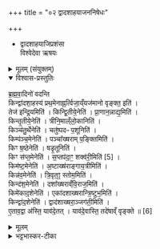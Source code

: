 +++
title = "०२ द्वादशाहयाजननिषेधः"

+++
- द्वादशाहयाजिप्रशंसा  
विश्वेदेवा ऋषयः

<details><summary>मूलम् (संयुक्तम्)</summary>

ब्र॒ह्म॒वा॒दिनो॑ वदन्ति॒ किन्द्वा॑दशा॒हस्य॑ प्रथ॒मेनाह्न॒र्त्विजा॒य्ँयज॑मानो वृङ्क्त॒ इति॒ तेज॑ इन्द्रि॒यमिति॒ किन्द्वि॒तीये॒नेति॑ प्रा॒णान॒न्नाद्य॒मिति॒ किन्तृ॒तीये॒नेति॒ त्रीनि॒माल्ँलो॒कानिति॒ किञ्च॑तु॒र्थेनेति॒ चतु॑ष्पदᳶ प॒शूनिति॒ किम्प॑ञ्च॒मेनेति॒ पञ्चा᳚ख्षराम्प॒ङ्क्तिमिति॒ किꣳ ष॒ष्ठेनेति॒ षडृ॒तूनिति॒ किꣳ स॑प्त॒मेनेति॑ स॒प्तप॑दा॒ꣳ॒ शक्व॑री॒मिति॑ [5]  
किम॑ष्ट॒मेनेत्य॒ष्टाख्ष॑राङ्गाय॒त्रीमिति॒ किन्न॑व॒मेनेति॑ त्रि॒वृत॒ꣵ॒ स्तोम॒मिति॒ किन्द॑श॒मेनेति॒ दशा᳚ख्षराव्ँवि॒राज॒मिति॒ किमे॑काद॒शेनेत्येका॑दशाख्षरान्त्रि॒ष्टुभ॒मिति॒ किन्द्वा॑द॒शेनेति॒ द्वाद॑शाख्षरा॒ञ्जग॑ती॒मित्ये॒ताव॒द्वा अ॑स्ति॒ याव॑दे॒तद्याव॑दे॒वास्ति॒ तदे॑षाव्ँवृङ्क्ते ॥ [6]  
</details>

<details open><summary>विश्वास-प्रस्तुतिः</summary>

ब्र॒ह्म॒वा॒दिनो॑ वदन्ति    
किन्द्वा॑दशा॒हस्य॑ प्रथ॒मेनाह्न॒र्त्विजा॒य्ँयज॑मानो वृङ्क्त॒ इति॑ ।   
तेज॑ इन्द्रि॒यमिति॑  । किन्द्वि॒तीये॒नेति॑ । प्रा॒णान॒न्नाद्य॒मिति॑ ।  
किन्तृ॒तीये॒नेति॑ । त्रीनि॒माल्ँलो॒कानिति॑ ।  
किञ्च॑तु॒र्थेनेति॑ । चतु॑ष्पदᳶ प॒शूनिति॑ ।  
किम्प॑ञ्च॒मेनेति॑ । पञ्चा᳚ख्षराम् प॒ङ्क्तिमिति॑ ।  
किꣳ ष॒ष्ठेनेति॑ । षडृ॒तूनिति॑ ।  
किꣳ स॑प्त॒मेनेति॑ । स॒प्तप॑दा॒ꣳ॒ शक्व॑री॒मिति॑ [5] ।  
किम॑ष्ट॒मेनेति॑ । अ॒ष्टाख्ष॑राङ्गाय॒त्रीमिति॑ ।  
किन्न॑व॒मेनेति॑ । त्रि॒वृत॒ꣵ॒ स्तोम॒मिति॑ ।  
किन्द॑श॒मेनेति॑ । दशा᳚ख्षराव्ँवि॒राज॒मिति॑ ।  
किमे॑काद॒शेनेति॑ । एका॑दशाख्षरान्त्रि॒ष्टुभ॒मिति॑ ।  
किन्द्वा॑द॒शेनेति॑ । द्वाद॑शाख्षरा॒ञ्जग॑ती॒मिति॑ ।  
ए॒ताव॒द्वा अ॑स्ति॒ याव॑दे॒तत् ।
याव॑दे॒वास्ति॒ तदे॑षाव्ँ वृङ्क्ते ॥ [6]
</details>

<details><summary>मूलम्</summary>

ब्र॒ह्म॒वा॒दिनो॑ वदन्ति    
किन्द्वा॑दशा॒हस्य॑ प्रथ॒मेनाह्न॒र्त्विजा॒य्ँयज॑मानो वृङ्क्त॒ इति॑ ।   
तेज॑ इन्द्रि॒यमिति॑  । किन्द्वि॒तीये॒नेति॑ । प्रा॒णान॒न्नाद्य॒मिति॑ ।  
किन्तृ॒तीये॒नेति॑ । त्रीनि॒माल्ँलो॒कानिति॑ ।  
किञ्च॑तु॒र्थेनेति॑ । चतु॑ष्पदᳶ प॒शूनिति॑ ।  
किम्प॑ञ्च॒मेनेति॑ । पञ्चा᳚ख्षराम् प॒ङ्क्तिमिति॑ ।  
किꣳ ष॒ष्ठेनेति॑ । षडृ॒तूनिति॑ ।  
किꣳ स॑प्त॒मेनेति॑ । स॒प्तप॑दा॒ꣳ॒ शक्व॑री॒मिति॑ [5] ।  
किम॑ष्ट॒मेनेति॑ । अ॒ष्टाख्ष॑राङ्गाय॒त्रीमिति॑ ।  
किन्न॑व॒मेनेति॑ । त्रि॒वृत॒ꣵ॒ स्तोम॒मिति॑ ।  
किन्द॑श॒मेनेति॑ । दशा᳚ख्षराव्ँवि॒राज॒मिति॑ ।  
किमे॑काद॒शेनेति॑ । एका॑दशाख्षरान्त्रि॒ष्टुभ॒मिति॑ ।  
किन्द्वा॑द॒शेनेति॑ । द्वाद॑शाख्षरा॒ञ्जग॑ती॒मिति॑ ।  
ए॒ताव॒द्वा अ॑स्ति॒ याव॑दे॒तत् ।
याव॑दे॒वास्ति॒ तदे॑षाव्ँ वृङ्क्ते ॥ [6]
</details>

<details><summary>भट्टभास्कर-टीका</summary>

14'द्वादशाहेन न याज्यम्' इति यदुक्तं तत्र हेत्वन्तरं चाह - ब्रह्मवादिन इत्यादि ॥ ऋत्विक्प्रतिषेधात् अहीन एव निषेधः । द्वादशाहसंबन्धिना प्रथमेनाह्ना ऋत्विक्संबन्धि किं यजमानो वृङ्क्ते आदत्ते इति ब्रह्मवादिनः पृच्छन्ति तेज इन्द्रियं च वृङ्क्ते इत्युत्तरं ब्रूयात् । एवं द्वितीयादिष्वपि द्रष्टव्यं प्रश्नः प्रतिवचनं च । अन्नस्यादनं अन्नाद्यं । छान्दसः क्यप् । चतुष्पदः 'संख्यासुपूर्वस्य' इति पादस्य लोपः समासान्तः, 'पादः पत्' इति पत् । पञ्चाक्षरां पञ्चाक्षरपदाम् । एरतावद्वा इत्यादि । यावदिदं तदनुक्रान्तं इव यदेव हि तेषामस्ति यद्यावच्च तेषामस्ति तत्सर्वं वृङ्क्ते द्वादशाहेन । तस्मात् द्वादशाहेन न याज्यमिति ॥

इति सप्तमे तृतीये द्वितीयोनुवाकः ॥
</details>
